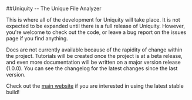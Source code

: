 ##Uniquity -- The Unique File Analyzer

This is where all of the development for Uniquity will take place. It is not expected to be expanded until there is a full release of Uniquity. However, you're welcome to check out the code, or leave a bug report on the issues page if you find anything.

Docs are not currently available because of the rapidity of change within the project. Tutorials will be created once the project is at a beta release, and even more documentation will be written on a major version release (1.0.0). You can see the changelog for the latest changes since the last version.

Check out the [main website](http://windwardproductions.org/projects/Uniquity/) if you are interested in using the latest stable build!